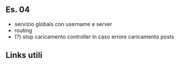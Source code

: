## Es. 04
- servizio globals con username e server
- routing
- (?) stop caricamento controller in caso errore caricamento posts

## Links utili